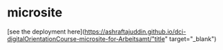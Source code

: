 # microsite
[see the deployment here](https://ashraftajuddin.github.io/dci-digitalOrientationCourse-microsite-for-Arbeitsamt/"title" target="_blank")
